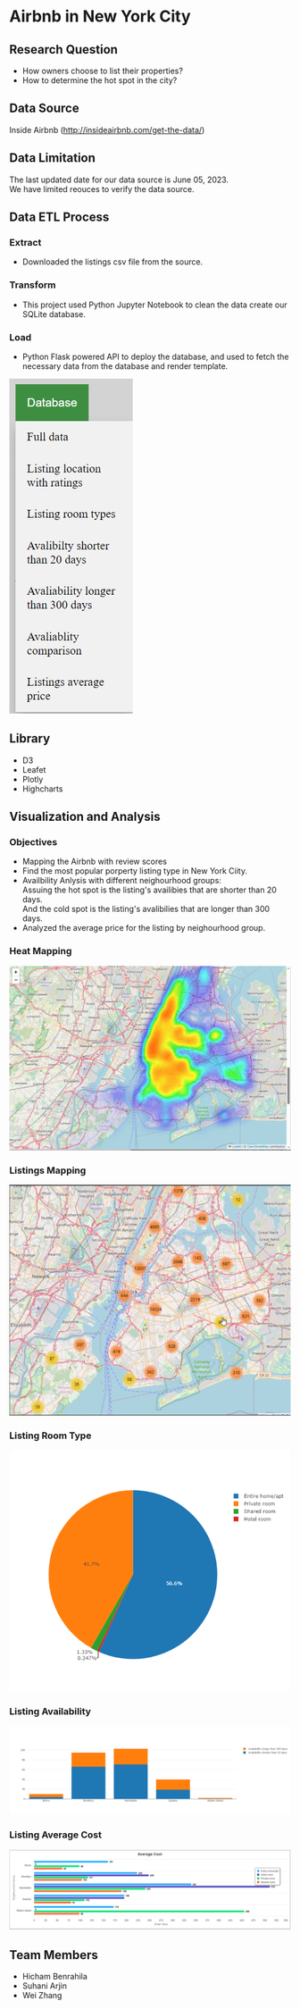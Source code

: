 # Airbnb in New York City

## Research Question
* How owners choose to list their properties?
* How to determine the hot spot in the city? 


## Data Source
Inside Airbnb (http://insideairbnb.com/get-the-data/)

## Data Limitation
The last updated date for our data source is June 05, 2023.<br>
We have limited reouces to verify the data source.<br> 

## Data ETL Process
### Extract
* Downloaded the listings csv file from the source.
### Transform
* This project used Python Jupyter Notebook to clean the data create our SQLite database.
### Load
* Python Flask powered API to deploy the database, and used to fetch the necessary data from the database and render template.
<img src="/image/dropdown_menu.png" />

## Library 
* D3
* Leafet
* Plotly
* Highcharts

## Visualization and Analysis
### Objectives
* Mapping the Airbnb with review scores
* Find the most popular porperty listing type in New York Ciity.
* Availbility Anlysis with different neighourhood groups:<br>
Assuing the hot spot is the listing's availibies that are shorter than 20 days.<br>
And the cold spot is the listing's avalibilies that are longer than 300 days.<br>
* Analyzed the average price for the listing by neighourhood group.

### Heat Mapping
<img src="/image/heatmap.png" />

### Listings Mapping
<img src="/image/map.png" />

### Listing Room Type 
<img src="/image/plotly_pie_chart.png" />

### Listing Availability 
<img src="/image/plotly_bar_chart.png" />

### Listing Average Cost
<img src="/image/highcharts.png"  />

## Team Members
* Hicham Benrahila
* Suhani Arjin
* Wei Zhang
